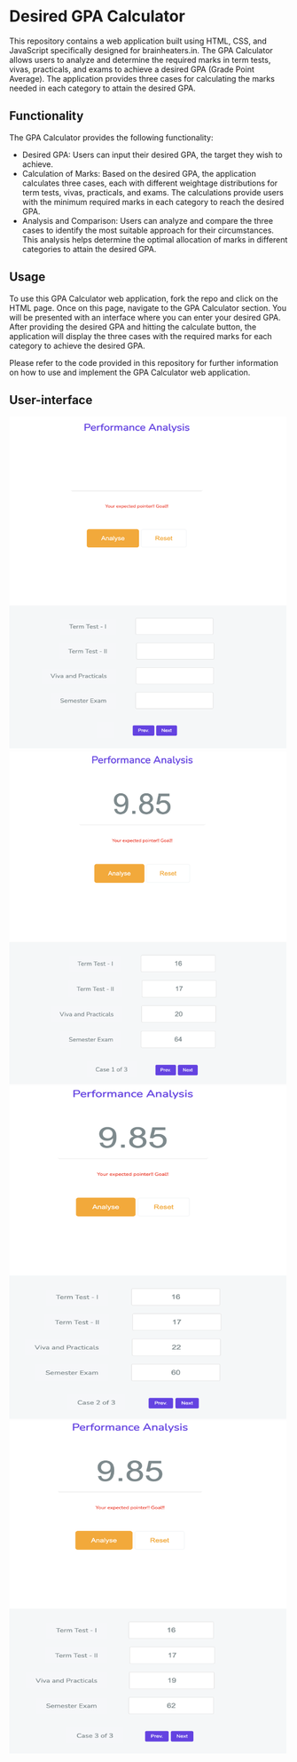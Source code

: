 # Desired GPA Calculator
This repository contains a web application built using HTML, CSS, and JavaScript specifically designed for brainheaters.in. The GPA Calculator allows users to analyze and determine the required marks in term tests, vivas, practicals, and exams to achieve a desired GPA (Grade Point Average). The application provides three cases for calculating the marks needed in each category to attain the desired GPA.

## Functionality
The GPA Calculator provides the following functionality:
- Desired GPA: Users can input their desired GPA, the target they wish to achieve.
- Calculation of Marks: Based on the desired GPA, the application calculates three cases, each with different weightage distributions for term tests, vivas, practicals, and exams. The calculations provide users with the minimum required marks in each category to reach the desired GPA.
- Analysis and Comparison: Users can analyze and compare the three cases to identify the most suitable approach for their circumstances. This analysis helps determine the optimal allocation of marks in different categories to attain the desired GPA.

## Usage
To use this GPA Calculator web application, fork the repo and click on the HTML page. Once on this page, navigate to the GPA Calculator section. You will be presented with an interface where you can enter your desired GPA. After providing the desired GPA and hitting the calculate button, the application will display the three cases with the required marks for each category to achieve the desired GPA.

Please refer to the code provided in this repository for further information on how to use and implement the GPA Calculator web application.

## User-interface
<img src="Screenshot1.png" alt="Screen 1" title="Screen 1" width="500" height="600">
<img src="Screenshot2.png" alt="Screen 2" title="Screen 2" width="500" height="600">
<img src="Screenshot3.png" alt="Screen 3" title="Screen 3" width="500" height="600">
<img src="Screenshot4.png" alt="Screen 4" title="Screen 4" width="500" height="600">